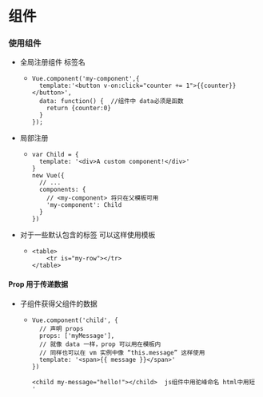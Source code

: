 # 组件

### 使用组件

* 全局注册组件  标签名
  * ```
    Vue.component('my-component',{
      template:'<button v-on:click="counter += 1">{{counter}}</button>',
      data: function() {  //组件中 data必须是函数
        return {counter:0}
      }
    });
    ```

* 局部注册

  * ```
    var Child = {
      template: '<div>A custom component!</div>'
    }
    new Vue({
      // ...
      components: {
        // <my-component> 将只在父模板可用
        'my-component': Child
      }
    })
    ```

* 对于一些默认包含的标签 可以这样使用模板

  * ```
    <table>
    	<tr is="my-row"></tr>
    </table>
    ```


#### Prop 用于传递数据

* 子组件获得父组件的数据

  * ```
    Vue.component('child', {
      // 声明 props
      props: ['myMessage'],
      // 就像 data 一样，prop 可以用在模板内
      // 同样也可以在 vm 实例中像 “this.message” 这样使用
      template: '<span>{{ message }}</span>'
    })

    <child my-message="hello!"></child>  js组件中用驼峰命名 html中用短 '
    ```